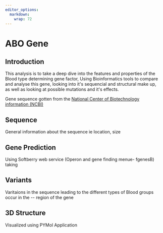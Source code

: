 ```yaml
---
editor_options: 
  markdown: 
    wrap: 72
---
```


# ABO Gene

## Introduction

This analysis is to take a deep dive into the features and properties of
the Blood type determining gene factor, Using Bioinformatics tools to
compare and analyse this gene, looking into it's sequencial and
structural make up, as well as looking at possible mutations and it's
effects.

Gene sequence gotten from the [National Center of Biotechnology information (NCBI)](https://www.ncbi.nlm.nih.gov/)
## Sequence
General information about the sequence ie location, size 
## Gene Prediction
Using Softberry web service (Operon and gene finding menue- fgenesB) taking 

## Variants
Varitaions in the sequence leading to the different types of Blood groups occur in the -- region of the gene 
## 3D Structure
Visualized using PYMol Application